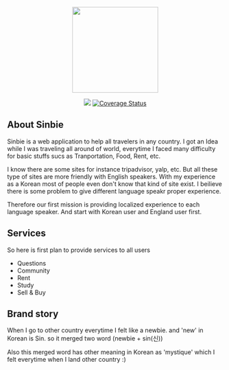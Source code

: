<p align="center"><img src="http://i66.tinypic.com/121fm6h.png" width="200px"></p>
<p align="center">
  <a href="https://travis-ci.org/tiger154/sinbie"><img src="https://api.travis-ci.org/tiger154/sinbie.svg?branch=master"></a>  
  <a href='https://coveralls.io/github/tiger154/sinbie'><img src='https://coveralls.io/repos/github/tiger154/sinbie/badge.svg' alt='Coverage Status' /></a>

</p>

## About Sinbie

Sinbie is a web application to help all travelers in any country. 
I got an Idea while I was traveling all around of world, everytime I faced many difficulty for basic stuffs sucs as 
Tranportation, Food, Rent, etc.

I know there are some sites for instance tripadvisor, yalp, etc. But all these type of sites are more friendly with English speakers. 
With my experience as a Korean most of people even don't know that kind of site exist. 
I beilieve there is some problem to give different language speakr proper experience. 

Therefore our first mission is providing localized experience to each language speaker.
And start with Korean user and England user first. 


## Services

So here is first plan to provide services to all users

- Questions
- Community
- Rent
- Study
- Sell & Buy


## Brand story

When I go to other country everytime I felt like a newbie. 
and 'new' in Korean is Sin. so it merged two word (newbie + sin(신))

Also this merged word has other meaning in Korean as 'mystique' which I felt everytime when I land other country :)  
